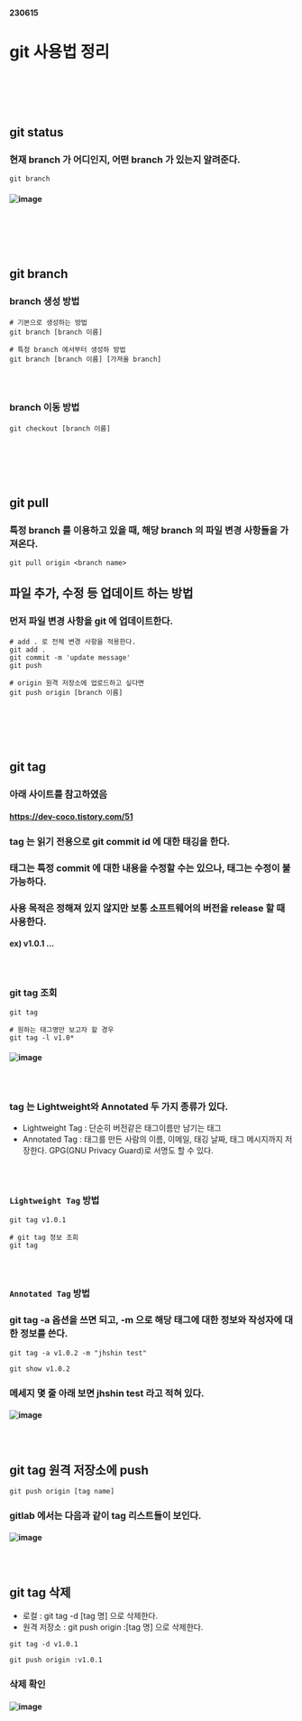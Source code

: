 #### 230615
# git 사용법 정리
### <br/><br/><br/>

## git status
### 현재 branch 가 어디인지, 어떤 branch 가 있는지 알려준다.
```
git branch
```
#### ![image](https://github.com/Shin-jongwhan/git/assets/62974484/6cf2b64d-da4d-4a4c-baed-1df912ce0aae)
### <br/><br/><br/>

## git branch
### branch 생성 방법
```
# 기본으로 생성하는 방법
git branch [branch 이름] 

# 특정 branch 에서부터 생성하 방법
git branch [branch 이름] [가져올 branch]
```
### <br/>

### branch 이동 방법
```
git checkout [branch 이름]
```
### <br/><br/><br/>

## git pull
### 특정 branch 를 이용하고 있을 때, 해당 branch 의 파일 변경 사항들을 가져온다.
```
git pull origin <branch name>
```

## 파일 추가, 수정 등 업데이트 하는 방법
### 먼저 파일 변경 사항을 git 에 업데이트한다.
```
# add . 로 전체 변경 사항을 적용한다.
git add .
git commit -m 'update message'
git push

# origin 원격 저장소에 업로드하고 싶다면
git push origin [branch 이름]
```
### <br/><br/><br/>

## git tag
### 아래 사이트를 참고하였음
#### https://dev-coco.tistory.com/51
### tag 는 읽기 전용으로 git commit id 에 대한 태깅을 한다.
### 태그는 특정 commit 에 대한 내용을 수정할 수는 있으나, 태그는 수정이 불가능하다.
### 사용 목적은 정해져 있지 않지만 보통 소프트웨어의 버전을 release 할 때 사용한다.
#### ex) v1.0.1 ...
### <br/>

### git tag 조회
```
git tag

# 원하는 태그명만 보고자 할 경우
git tag -l v1.0*
```
#### ![image](https://github.com/Shin-jongwhan/git/assets/62974484/df7b5805-f6a3-42f1-8b16-630a0825a343)
### <br/>

### tag 는 Lightweight와 Annotated 두 가지 종류가 있다.
- Lightweight Tag : 단순히 버전같은 태그이름만 남기는 태그
- Annotated Tag : 태그를 만든 사람의 이름, 이메일, 태깅 날짜, 태그 메시지까지 저장한다. GPG(GNU Privacy Guard)로 서명도 할 수 있다.
### <br/>

### `Lightweight Tag` 방법
```
git tag v1.0.1

# git tag 정보 조회
git tag
```
### <br/>

### `Annotated Tag` 방법
### git tag -a 옵션을 쓰면 되고, -m 으로 해당 태그에 대한 정보와 작성자에 대한 정보를 쓴다.
```
git tag -a v1.0.2 -m "jhshin test"

git show v1.0.2
```
### 메세지 몇 줄 아래 보면 jhshin test 라고 적혀 있다.
#### ![image](https://github.com/Shin-jongwhan/git/assets/62974484/afa5dd96-f093-46a8-b771-86fe610452de)
### <br/>

## git tag 원격 저장소에 push
```
git push origin [tag name]
```
### gitlab 에서는 다음과 같이 tag 리스트들이 보인다.
#### ![image](https://github.com/Shin-jongwhan/git/assets/62974484/fc1d22f6-265b-4b10-a6eb-c861d2432c98)
### <br/>

## git tag 삭제
- 로컬 : git tag -d \[tag 명\] 으로 삭제한다.
- 원격 저장소 : git push origin :\[tag 명\] 으로 삭제한다.
```
git tag -d v1.0.1

git push origin :v1.0.1
```
### 삭제 확인
#### ![image](https://github.com/Shin-jongwhan/git/assets/62974484/bd6ecf57-e4b3-4ab9-a44e-24d6d361a7f8)
### <br/><br/><br/>
